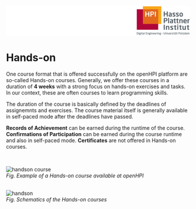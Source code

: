 ![HPI Logo](../../../img/HPI_Logo.png)

# Hands-on

One course format that is offered successfully on the openHPI platform are so-called Hands-on courses.
Generally, we offer these courses in a duration of **4 weeks** with a strong focus on hands-on exercises and tasks.
In our context, these are often courses to learn programming skills.

The duration of the course is basically defined by the deadlines of assignemnts and exercises. The course material itself is generally available in self-paced mode after the deadlines have passed. 

**Records of Achievement** can be earned during the runtime of the course. **Confirmations of Participation** can be earned during the course runtime and also in self-paced mode. **Certificates** are not offered in Hands-on courses.

<br>


![handson course](../../img/bestpractices/projectmanagement/handson_course.png)  
*Fig. Example of a Hands-on course available at openHPI*  
<br>

![handson](../../img/bestpractices/projectmanagement/hands_on.png)  
*Fig. Schematics of the Hands-on courses*
